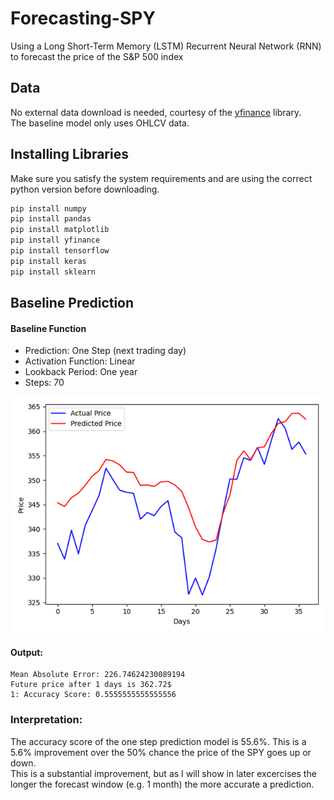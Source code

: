 # Forecasting-SPY
Using a Long Short-Term Memory (LSTM) Recurrent Neural Network (RNN) to forecast the price of the S&amp;P 500 index

## Data
No external data download is needed, courtesy of the [yfinance](https://pypi.org/project/yfinance/) library.   
The baseline model only uses OHLCV data.

## Installing Libraries
Make sure you satisfy the system requirements and are using the correct python version before downloading. 
```python
pip install numpy
pip install pandas
pip install matplotlib
pip install yfinance
pip install tensorflow
pip install keras
pip install sklearn
```

## Baseline Prediction
#### Baseline Function
- Prediction: One Step (next trading day)
- Activation Function: Linear 
- Lookback Period: One year
- Steps: 70

![one-step](https://raw.githubusercontent.com/DestrosCMC/Forecasting-SPY/main/assets/base/oneStep.png)
#### Output:
```
Mean Absolute Error: 226.74624230089194
Future price after 1 days is 362.72$
1: Accuracy Score: 0.5555555555555556
```
### Interpretation:
The accuracy score of the one step prediction model is 55.6%. This is a 5.6% improvement over the 50% chance the price of the SPY goes up or down.\
This is a substantial improvement, but as I will show in later excercises the longer the forecast window (e.g. 1 month) the more accurate a prediction.
